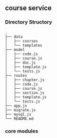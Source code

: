 ## course service

### Directory Structory
```shell
.
├── data
│   ├── courses
│   └── templates     
├── model
│   ├── code.js    
│   ├── course.js       
│   ├── doc.js
│   ├── template.js 
│   └── tests.js   
├── routes
│   ├── chapter.js    
│   ├── code.js       
│   ├── course.js
│   ├── section.js 
│   ├── template.js 
│   └── tests.js  
├── app.js
├── migrate.js
├── mysql.js
└── README.md

```

### core modules

